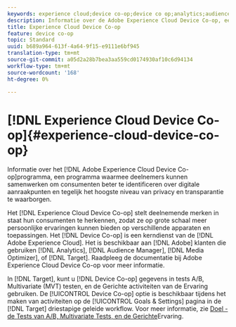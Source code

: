 ```yaml
---
keywords: experience cloud;device co-op;device co op;analytics;audience manager;aam;media optimizer;device graph
description: Informatie over de Adobe Experience Cloud Device Co-op, een programma waarmee deelnemers kunnen samenwerken om consumenten beter te identificeren over digitale aanraakpunten en tegelijk het hoogste niveau van privacy en transparantie te waarborgen.
title: Experience Cloud Device Co-op
feature: device co-op
topic: Standard
uuid: b689a964-613f-4a64-9f15-e9111e6bf945
translation-type: tm+mt
source-git-commit: a05d2a28b7bea3aa559cd0174930af10c6d94134
workflow-type: tm+mt
source-wordcount: '168'
ht-degree: 0%

---
```



# [!DNL Experience Cloud Device Co-op]{#experience-cloud-device-co-op}

Informatie over het [!DNL Adobe Experience Cloud Device Co-op]programma, een programma waarmee deelnemers kunnen samenwerken om consumenten beter te identificeren over digitale aanraakpunten en tegelijk het hoogste niveau van privacy en transparantie te waarborgen.

Het [!DNL Experience Cloud Device Co-op] stelt deelnemende merken in staat hun consumenten te herkennen, zodat ze op grote schaal meer persoonlijke ervaringen kunnen bieden op verschillende apparaten en toepassingen. Het [!DNL Device Co-op] is een kerndienst van de [!DNL Adobe Experience Cloud]. Het is beschikbaar aan [!DNL Adobe] klanten die gebruiken [!DNL Analytics], [!DNL Audience Manager], [!DNL Media Optimizer], of [!DNL Target]. Raadpleeg de documentatie bij [](https://experienceleague.adobe.com/docs/device-co-op/using/home.html)Adobe Experience Cloud Device Co-op voor meer informatie.

In [!DNL Target], kunt u [!DNL Device Co-op] gegevens in tests A/B, Multivariate (MVT) testen, en de Gerichte activiteiten van de Ervaring gebruiken. De [!UICONTROL Device Co-op] optie is beschikbaar tijdens het maken van activiteiten op de [!UICONTROL Goals & Settings] pagina in de [!DNL Target] driestapige geleide workflow. Voor meer informatie, zie [Doel - de Tests van A/B, Multivariate Tests, en de Gerichte](https://experienceleague.adobe.com/docs/device-co-op/using/data/target.html)Ervaring.
